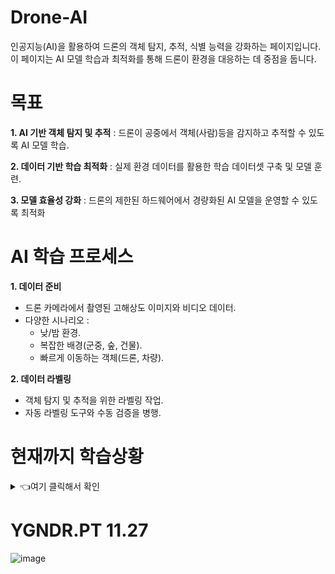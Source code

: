 # Drone-AI
인공지능(AI)을 활용하여 드론의 객체 탐지, 추적, 식별 능력을 강화하는 페이지입니다.
이 페이지는 AI 모델 학습과 최적화를 통해 드론이 환경을 대응하는 데 중점을 둡니다.


# 목표
**1. AI 기반 객체 탐지 및 추적**
: 드론이 공중에서 객체(사람)등을 감지하고 추적할 수 있도록 AI 모델 학습.

**2. 데이터 기반 학습 최적화**
: 실제 환경 데이터를 활용한 학습 데이터셋 구축 및 모델 훈련.

**3. 모델 효율성 강화**
: 드론의 제한된 하드웨어에서 경량화된 AI 모델을 운영할 수 있도록 최적화


# AI 학습 프로세스
**1. 데이터 준비**
 - 드론 카메라에서 촬영된 고해상도 이미지와 비디오 데이터.
 - 다양한 시나리오 :
    - 낮/밤 환경.   
    - 복잡한 배경(군중, 숲, 건물).   
    - 빠르게 이동하는 객체(드론, 차량).  
  
**2. 데이터 라벨링**
 - 객체 탐지 및 추적을 위한 라벨링 작업.
 - 자동 라벨링 도구와 수동 검증을 병행.

# 현재까지 학습상황

<details><summary>   👈여기 클릭해서 확인
</summary>
  
# 11.24 1차 (차량 / 인물 위주로 객체 인식)
보완 필요 
![이미지](https://github.com/user-attachments/assets/6042ff0b-4460-47ff-b241-b1167b857da9) )

# 추가 학습 중 11.25

![image](https://github.com/user-attachments/assets/9b2421ba-6c23-4f0f-b69e-a4fcf9ff6726)

</details>

# YGNDR.PT  11.27
![image](https://github.com/user-attachments/assets/2c8e1299-7106-442b-8b34-e1bcf1941ab3)


